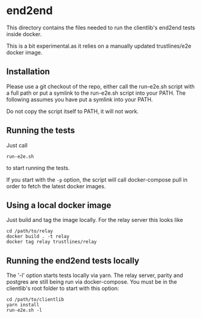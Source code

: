 # end2end

This directory contains the files needed to run the clientlib's end2end tests
inside docker.

This is a bit experimental.as it relies on a manually updated trustlines/e2e docker image.

## Installation

Please use a git checkout of the repo, either call the run-e2e.sh script with a
full path or put a symlink to the run-e2e.sh script into your PATH. The
following assumes you have put a symlink into your PATH.

Do not copy the script itself to PATH, it will not work.

## Running the tests

Just call

    run-e2e.sh

to start running the tests.

If you start with the `-p` option, the script will call docker-compose pull in
order to fetch the latest docker images.

## Using a local docker image

Just build and tag the image locally. For the relay server this looks like

    cd /path/to/relay
    docker build . -t relay
    docker tag relay trustlines/relay

## Running the end2end tests locally

The '-l' option starts tests locally via yarn. The relay server, parity and
postgres are still being run via docker-compose. You must be in the clientlib's
root folder to start with this option:

    cd /path/to/clientlib
    yarn install
    run-e2e.sh -l
